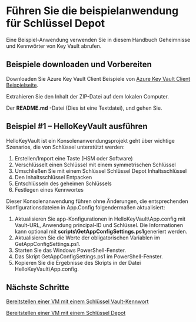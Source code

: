 <properties
    pageTitle="Anwendung Revtrieve Azure Stack Schlüssel Depot Geheimnisse | Microsoft Azure"
    description="Eine Beispiel-app mit Azure Stack Schlüssel zu verwenden"
    services="azure-stack"
    documentationCenter=""
    authors="rlfmendes"
    manager="natmack"
    editor=""/>

<tags
    ms.service="azure-stack"
    ms.workload="na"
    ms.tgt_pltfrm="na"
    ms.devlang="na"
    ms.topic="get-started-article"
    ms.date="09/26/2016"
    ms.author="ricardom"/>

# <a name="run-the-sample-application-for-key-vault"></a>Führen Sie die beispielanwendung für Schlüssel Depot 

Eine Beispiel-Anwendung verwenden Sie in diesem Handbuch Geheimnisse und Kennwörter von Key Vault abrufen.

## <a name="download-the-samples-and-prepare"></a>Beispiele downloaden und Vorbereiten

Downloaden Sie Azure Key Vault Client Beispiele von [Azure Key Vault Client Beispielseite](https://www.microsoft.com/en-us/download/details.aspx?id=45343).

Extrahieren Sie den Inhalt der ZIP-Datei auf dem lokalen Computer.

Der **README.md** -Datei (Dies ist eine Textdatei), und gehen Sie.

## <a name="run-sample-1--hellokeyvault"></a>Beispiel #1 – HelloKeyVault ausführen
HelloKeyVault ist ein Konsolenanwendungsprojekt geht über wichtige Szenarios, die von Schlüssel unterstützt werden:

  1. Erstellen/Import eine Taste (HSM oder Software)
  2. Verschlüsselt einen Schlüssel mit einem symmetrischen Schlüssel
  3. Umschließen Sie mit einem Schlüssel Schlüssel Depot Inhaltsschlüssel
  4. Den Inhaltsschlüssel Entpacken
  5. Entschlüsseln des geheimen Schlüssels
  6. Festlegen eines Kennwortes

Dieser Konsolenanwendung führen ohne Änderungen, die entsprechenden Konfigurationsdateien in App.Config folgendermaßen aktualisiert:

1. Aktualisieren Sie app-Konfigurationen in HelloKeyVault\App.config mit Vault-URL, Anwendung principal-ID und Schlüssel. Die Informationen kann optional mit **scripts\GetAppConfigSettings.ps1**generiert werden.
2. Aktualisieren Sie die Werte der obligatorischen Variablen im GetAppConfigSettings.ps1.
3. Starten Sie das Windows PowerShell-Fenster.
4. Das Skript GetAppConfigSettings.ps1 im PowerShell-Fenster.
5. Kopieren Sie die Ergebnisse des Skripts in der Datei HelloKeyVault\App.config.


## <a name="next-steps"></a>Nächste Schritte

[Bereitstellen einer VM mit einem Schlüssel Vault-Kennwort](azure-stack-kv-deploy-vm-with-secret.md)

[Bereitstellen einer VM mit einem Schlüssel Depot](azure-stack-kv-push-secret-into-vm.md)